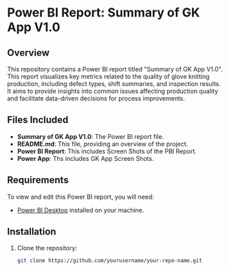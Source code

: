 # Power BI Report: Summary of GK App V1.0

## Overview

This repository contains a Power BI report titled "Summary of GK App V1.0".  This report visualizes key metrics related to the quality of glove knitting production, including defect types, shift summaries, and inspection results. It aims to provide insights into common issues affecting production quality and facilitate data-driven decisions for process improvements.
## Files Included

- **Summary of GK App V1.0**: The Power BI report file.
- **README.md**: This file, providing an overview of the project.
- **Power BI Report**: This includes Screen Shots of the PBI Report.
- **Power App**: Ths includes GK App Screen Shots.
  
## Requirements

To view and edit this Power BI report, you will need:
- [Power BI Desktop](https://powerbi.microsoft.com/desktop/) installed on your machine.
  
## Installation

1. Clone the repository:
   ```bash
   git clone https://github.com/yourusername/your-repo-name.git
